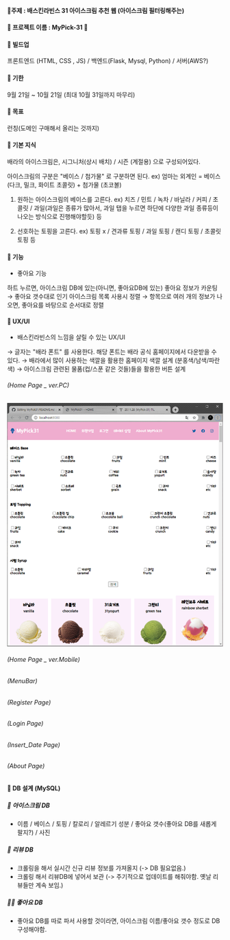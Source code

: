 #### 📌주제 : 배스킨라빈스 31 아이스크림 추천 웹 (아이스크림 필터링해주는)

#### 📌 프로젝트 이름 : MyPick-31 🍨

#### 📌 빌드업
프론트엔드 (HTML, CSS , JS) / 백엔드(Flask, Mysql, Python) / 서버(AWS?)

#### 📌 기한
9월 21일 ~ 10월 21일 (최대 10월 31일까지 마무리)

#### 📌 목표 
런칭(도메인 구매해서 올리는 것까지)

#### 📌 기본 지식
배라의 아이스크림은, 시그니처(상시 배치) / 시즌 (계절용) 으로 구성되어있다.

아이스크림의 구분은 "베이스 / 첨가물" 로 구분하면 된다. ex) 엄마는 외계인 = 베이스(다크, 밀크, 화이트 초콜릿) + 첨가물 (초코볼)

1. 원하는 아이스크림의 베이스를 고른다.
ex) 치즈 / 민트 / 녹차 / 바닐라 / 커피 / 초콜릿 / 과일(과일은 종류가 많아서, 과일 탭을 누르면 하단에 다양한 과일 종류등이 나오는 방식으로 진행해야할듯) 등

2. 선호하는 토핑을 고른다. ex) 토핑 x / 견과류 토핑 / 과일 토핑 / 캔디 토핑 / 초콜릿 토핑 등

#### 📌 기능
- 좋아요 기능

하트 누르면, 아이스크림 DB에 있는(아니면, 좋아요DB에 있는) 좋아요 정보가 카운팅
→ 좋아요 갯수대로 인기 아이스크림 목록 사용시 정렬
→ 항목으로 여러 개의 정보가 나오면, 좋아요를 바탕으로 순서대로 정렬

#### 📌 UX/UI
- 배스킨라빈스의 느낌을 살릴 수 있는 UX/UI

→ 글자는 "배라 폰트" 를 사용한다. 해당 폰트는 배라 공식 홈페이지에서 다운받을 수 있다.
→ 배라에서 많이 사용하는 색깔을 활용한 홈페이지 색깔 설계 (분홍색/남색/파란색)
→ 아이스크림 관련된 물품(컵/스푼 같은 것들)들을 활용한 버튼 설계

###### (Home Page _ ver.PC)
![Home_ver.PC](/uploads/Home_ver.PC.png)
###### (Home Page _ ver.Mobile)

###### (MenuBar)

###### (Register Page)

###### (Login Page)

###### (Insert_Date Page)

###### (About Page)

#### 📌 DB 설계 (MySQL)

##### 🍨 아이스크림 DB
- 이름 / 베이스 / 토핑 / 칼로리 / 알레르기 성분 / 좋아요 갯수(좋아요 DB를 새롭게 팔지?) / 사진

##### 📝 리뷰 DB
- 크롤링을 해서 실시간 신규 리뷰 정보를 가져올지 (-> DB 필요없음.)
- 크롤링 해서 리뷰DB에 넣어서 보관 (-> 주기적으로 업데이트를 해줘야함. 옛날 리뷰들만 계속 보임.)

##### 👍🏻 좋아요 DB
- 좋아요 DB를 따로 파서 사용할 것이라면, 아이스크림 이름/좋아요 갯수 정도로 DB 구성해야함.
